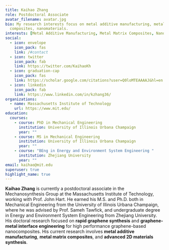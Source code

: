 ```yaml
---
title: Kaihao Zhang
role: Postdoctoral Associate
avatar_filename: avatar.jpg
bio: My research interests focus on metal additive manufacturing, metal matrix
  composites, nanomaterials.
interests: [Metal Additive Manufacturing, Metal Matrix Composites, Nanomaterials]
social:
  - icon: envelope
    icon_pack: fas
    link: /#contact
  - icon: twitter
    icon_pack: fab
    link: https://twitter.com/KaihaoKh
  - icon: graduation-cap
    icon_pack: fas
    link: https://scholar.google.com/citations?user=Q0loMTEAAAAJ&hl=en
  - icon: linkedin
    icon_pack: fab
    link: https://www.linkedin.com/in/kzhang36/
organizations:
  - name: Massachusetts Institute of Technology
    url: https://www.mit.edu/
education:
  courses:
    - course: PhD in Mechanical Engineering
      institution: University of Illinois Urbana Champaign
      year: ""
    - course: MS in Mechanical Engineering
      institution: University of Illinois Urbana Champaign
      year: ""
    - course: "BEng in Energy and Environment System Engineering "
      institution: Zhejiang University
      year: ""
email: kaihao@mit.edu
superuser: true
highlight_name: true
---
```

**Kaihao Zhang** is currently a postdoctoral associate in the Mechanosynthesis Group at the Massachusetts Institute of Technology, working with Prof. John Hart. He earned his M.S. and Ph.D. both in Mechanical Engineering from the University of Illinois Urbana Champaign, where he was advised by Prof. Sameh Tawfick, and undergraduate degree in Energy and Environment System Engineering from Zhejiang University. His doctoral research focused on **rapid graphene synthesis** and **graphene-metal interface engineering** for high performance graphene-based nanocomposites. His current research involves **metal additive manufacturing**, **metal matrix composites**, and **advanced 2D materials synthesis**.
